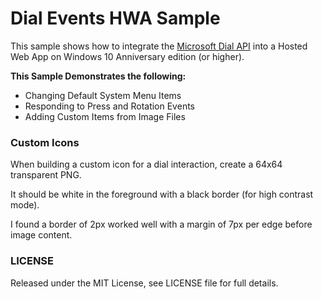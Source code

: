 Dial Events HWA Sample
======================
This sample shows how to integrate the [Microsoft Dial API](https://docs.microsoft.com/en-us/windows/uwp/input-and-devices/windows-wheel-interactions) into a Hosted Web App on Windows 10 Anniversary edition (or higher).

**This Sample Demonstrates the following:**

* Changing Default System Menu Items
* Responding to Press and Rotation Events
* Adding Custom Items from Image Files

### Custom Icons
When building a custom icon for a dial interaction, create a 64x64 transparent PNG.

It should be white in the foreground with a black border (for high contrast mode).

I found a border of 2px worked well with a margin of 7px per edge before image content.

### LICENSE
Released under the MIT License, see LICENSE file for full details.
